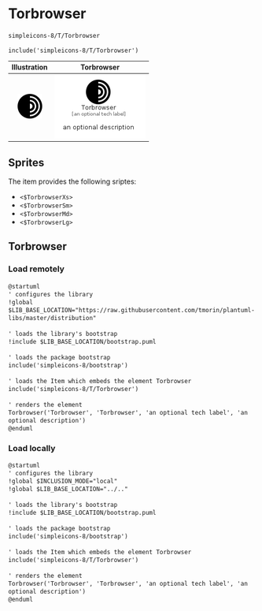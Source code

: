 # Torbrowser


```text
simpleicons-8/T/Torbrowser
```

```text
include('simpleicons-8/T/Torbrowser')
```



| Illustration | Torbrowser |
| :---: | :---: |
| ![illustration for Illustration](../../simpleicons-8/T/Torbrowser.png) | ![illustration for Torbrowser](../../simpleicons-8/T/Torbrowser.Local.png) |



## Sprites
The item provides the following sriptes:

- `<$TorbrowserXs>`
- `<$TorbrowserSm>`
- `<$TorbrowserMd>`
- `<$TorbrowserLg>`





## Torbrowser

### Load remotely
```plantuml
@startuml
' configures the library
!global $LIB_BASE_LOCATION="https://raw.githubusercontent.com/tmorin/plantuml-libs/master/distribution"

' loads the library's bootstrap
!include $LIB_BASE_LOCATION/bootstrap.puml

' loads the package bootstrap
include('simpleicons-8/bootstrap')

' loads the Item which embeds the element Torbrowser
include('simpleicons-8/T/Torbrowser')

' renders the element
Torbrowser('Torbrowser', 'Torbrowser', 'an optional tech label', 'an optional description')
@enduml
```

### Load locally
```plantuml
@startuml
' configures the library
!global $INCLUSION_MODE="local"
!global $LIB_BASE_LOCATION="../.."

' loads the library's bootstrap
!include $LIB_BASE_LOCATION/bootstrap.puml

' loads the package bootstrap
include('simpleicons-8/bootstrap')

' loads the Item which embeds the element Torbrowser
include('simpleicons-8/T/Torbrowser')

' renders the element
Torbrowser('Torbrowser', 'Torbrowser', 'an optional tech label', 'an optional description')
@enduml
```


